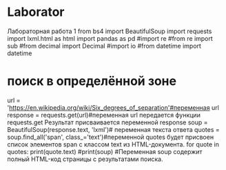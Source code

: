 # Laborator
Лабораторная работа 1
from bs4 import BeautifulSoup
import requests
import lxml.html as html
import pandas as pd
#import re
#from re import sub
#from decimal import Decimal
#import io
#from datetime import datetime
# поиск в определённой зоне
url = 'https://en.wikipedia.org/wiki/Six_degrees_of_separation'#переменная url
response = requests.get(url)#переменная url передается функции requests.get Результат присваивается переменной response
soup = BeautifulSoup(response.text, 'lxml')# переменная текста ответа
quotes = soup.find_all('span', class_='text')#переменной quotes будет присвоен список элементов span с классом text из HTML-документа.
for quote in quotes:
    print(quote.text)
#print(soup)
#Переменная soup содержит полный HTML-код страницы с результатами поиска.
